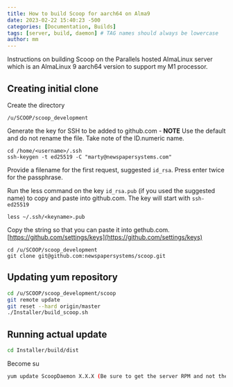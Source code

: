 ```yaml
---
title: How to build Scoop for aarch64 on Alma9
date: 2023-02-22 15:40:23 -500
categories: [Documentation, Builds]
tags: [server, build, daemon] # TAG names should always be lowercase
author: mm
---
```

Instructions on building Scoop on the Parallels hosted AlmaLinux server which is an AlmaLinux 9 aarch64 version to support my M1 processor.

## Creating initial clone 
Create the directory  
```
/u/SCOOP/scoop_development
```
Generate the key for SSH to be added to github.com - **NOTE** Use the default and do not rename the file. Take note of the ID.numeric name.  
```
cd /home/<username>/.ssh
ssh-keygen -t ed25519 -C "marty@newspapersystems.com"
```
Provide a filename for the first request, suggested `id_rsa`.  Press enter twice for the passphrase.  

Run the less command on the key `id_rsa.pub` (if you used the suggested name) to copy and paste into github.com.  The key will start with `ssh-ed25519`

```
less ~/.ssh/<keyname>.pub
```
Copy the string so that you can paste it into gethub.com.  
[https://github.com/settings/keys](https://github.com/settings/keys)  

```
cd /u/SCOOP/scoop_development
git clone git@github.com:newspapersystems/scoop.git
```

## Updating yum repository
```bash
cd /u/SCOOP/scoop_development/scoop
git remote update
git reset --hard origin/master
./Installer/build_scoop.sh
```

## Running actual update
```bash
cd Installer/build/dist
```
Become su
```bash
yum update ScoopDaemon X.X.X (Be sure to get the server RPM and not the client.)
```